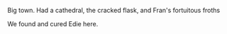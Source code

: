 Big town. Had a cathedral, the cracked flask, and Fran's fortuitous froths

We found and cured Edie here.